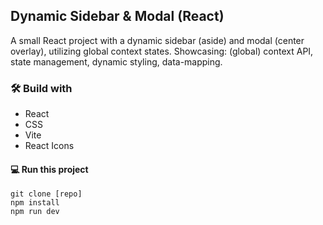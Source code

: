 ## Dynamic Sidebar & Modal (React)

A small React project with a dynamic sidebar (aside) and modal (center overlay), utilizing global context states. Showcasing: (global) context API, state management, dynamic styling, data-mapping.

### 🛠️ Build with

- React
- CSS
- Vite
- React Icons

#### 💻 Run this project

```
git clone [repo]
npm install
npm run dev
```
